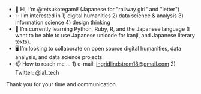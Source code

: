 - 🏣  Hi, I’m @tetsukotegami! (Japanese for "railway girl" and "letter")
- ✨  I’m interested in 1) digital humanities 2) data science & analysis 3) information science  4) design thinking
- 🌱  I’m currently learning Python, Ruby, R, and the Japanese language (I want to be able to use Japanese unicode for kanji, and Japanese literary texts). 
- 🖥️  I’m looking to collaborate on open source digital humanities, data analysis, and data science projects. 
- 📫  How to reach me ... 1) e-mail: ingridlindstrom18@gmail.com 2) Twitter: @ial_tech 

Thank you for your time and communication.

<!---
tetsukotegami/tetsukotegami is a ✨ special ✨ repository because its `README.md` (this file) appears on your GitHub profile.
You can click the Preview link to take a look at your changes.
--->
